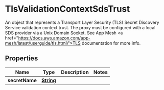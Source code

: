 

# TlsValidationContextSdsTrust

An object that represents a Transport Layer Security (TLS) Secret Discovery Service validation context trust. The proxy must be configured with a local SDS provider via a Unix Domain Socket. See App Mesh <a href=\"https://docs.aws.amazon.com/app-mesh/latest/userguide/tls.html\">TLS documentation</a> for more info.

## Properties

| Name | Type | Description | Notes |
|------------ | ------------- | ------------- | -------------|
|**secretName** | [**String**](String.md) |  |  |



